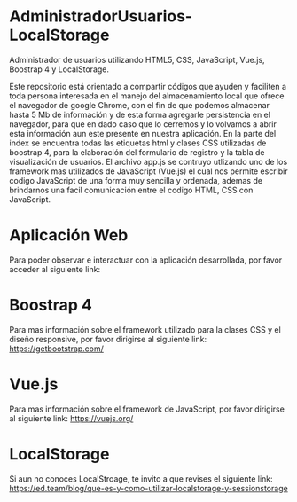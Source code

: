 # AdministradorUsuarios-LocalStorage
Administrador de usuarios utilizando HTML5, CSS, JavaScript, Vue.js, Boostrap 4 y LocalStorage.

Este repositorio está orientado a compartir códigos que ayuden y faciliten a toda persona interesada en el manejo del almacenamiento local que ofrece el navegador de google Chrome, con el fin de que podemos almacenar hasta 5 Mb de información y de esta forma agregarle persistencia en el navegador, para que en dado caso que lo cerremos y lo volvamos a abrir esta información aun este presente en nuestra aplicación. En la parte del index se encuentra todas las etiquetas html y clases CSS utilizadas de boostrap 4, para la elaboración del formulario de registro y la tabla de visualización de usuarios. El archivo app.js se contruyo utlizando uno de los framework mas utilizados de JavaScript (Vue.js) el cual nos permite escribir codigo JavaScript de una forma muy sencilla y ordenada, ademas de brindarnos una facil comunicación entre el codigo HTML, CSS con JavaScript.

# Aplicación Web
Para poder observar e interactuar con la aplicación desarrollada, por favor acceder al siguiente link: 

# Boostrap 4
Para mas información sobre el framework utilizado para la clases CSS y el diseño responsive, por favor dirigirse al siguiente link: https://getbootstrap.com/

# Vue.js
Para mas información sobre el framework de JavaScript, por favor dirigirse al siguiente link:
https://vuejs.org/

# LocalStorage
Si aun no conoces LocalStroage, te invito a que revises el siguiente link:
https://ed.team/blog/que-es-y-como-utilizar-localstorage-y-sessionstorage


